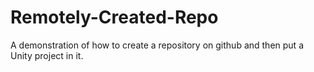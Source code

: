 # Remotely-Created-Repo
A demonstration of how to create a repository on github and then put a Unity project in it.
